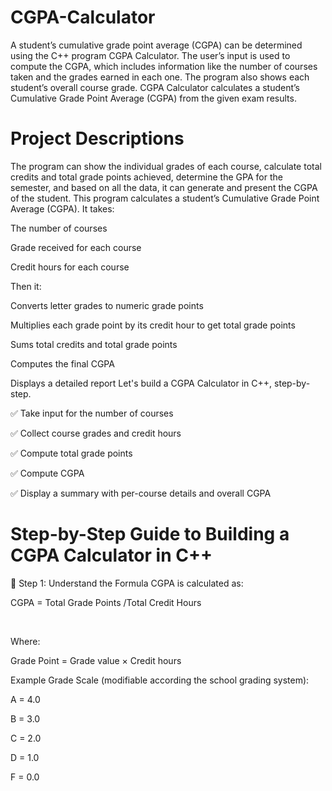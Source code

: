 # CGPA-Calculator
A student’s cumulative grade point average (CGPA) can be determined using the C++ program CGPA Calculator. The user’s input is used to compute the CGPA, which includes information like the number of courses taken and the grades earned in each one. The program also shows each student’s overall course grade. CGPA Calculator calculates a student’s Cumulative Grade Point Average (CGPA) from the given exam results.

# Project Descriptions 
The program can show the individual grades of each course, calculate total credits and total grade points achieved, determine the GPA for the semester, and based on all the data, it can generate and present the CGPA of the student. 
This program calculates a student’s Cumulative Grade Point Average (CGPA). It takes:

The number of courses

Grade received for each course

Credit hours for each course

Then it:

Converts letter grades to numeric grade points

Multiplies each grade point by its credit hour to get total grade points

Sums total credits and total grade points

Computes the final CGPA

Displays a detailed report
Let's build a CGPA Calculator in C++, step-by-step.

✅ Take input for the number of courses

✅ Collect course grades and credit hours

✅ Compute total grade points

✅ Compute CGPA

✅ Display a summary with per-course details and overall CGPA

# Step-by-Step Guide to Building a CGPA Calculator in C++
🔹 Step 1: Understand the Formula
CGPA is calculated as:


CGPA = Total Grade Points
/Total Credit Hours

​
 
Where:

Grade Point = Grade value × Credit hours

Example Grade Scale (modifiable according the school grading system):

A = 4.0

B = 3.0

C = 2.0

D = 1.0

F = 0.0
